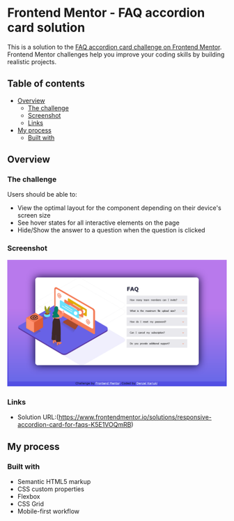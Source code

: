 # Frontend Mentor - FAQ accordion card solution

This is a solution to the [FAQ accordion card challenge on Frontend Mentor](https://www.frontendmentor.io/challenges/faq-accordion-card-XlyjD0Oam). Frontend Mentor challenges help you improve your coding skills by building realistic projects. 

## Table of contents

- [Overview](#overview)
  - [The challenge](#the-challenge)
  - [Screenshot](#screenshot)
  - [Links](#links)
- [My process](#my-process)
  - [Built with](#built-with)
 
## Overview

### The challenge

Users should be able to:

- View the optimal layout for the component depending on their device's screen size
- See hover states for all interactive elements on the page
- Hide/Show the answer to a question when the question is clicked

### Screenshot

![](images/Screenshot%202022-08-09%20at%2021-47-28%20Frontend%20Mentor%20FAQ%20Accordion%20Card.png)

### Links

- Solution URL:(https://www.frontendmentor.io/solutions/responsive-accordion-card-for-faqs-K5E1VOQmRB)

## My process

### Built with

- Semantic HTML5 markup
- CSS custom properties
- Flexbox
- CSS Grid
- Mobile-first workflow

